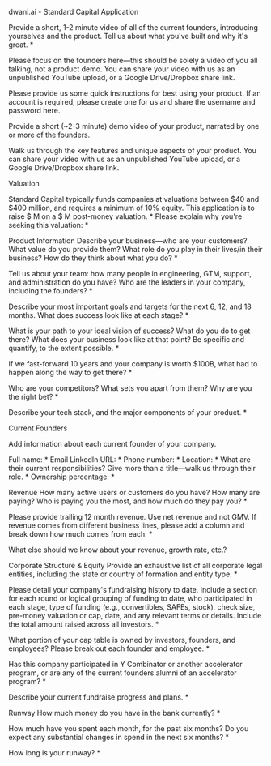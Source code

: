 dwani.ai - Standard Capital Application

Provide a short, 1-2 minute video of all of the current founders, introducing yourselves and the product. Tell us about what you've built and why it's great. *

Please focus on the founders here—this should be solely a video of you all talking, not a product demo. You can share your video with us as an unpublished YouTube upload, or a Google Drive/Dropbox share link.


Please provide us some quick instructions for best using your product. If an account is required, please create one for us and share the username and password here.


Provide a short (~2-3 minute) demo video of your product, narrated by one or more of the founders.

Walk us through the key features and unique aspects of your product. You can share your video with us as an unpublished YouTube upload, or a Google Drive/Dropbox share link.

Valuation

Standard Capital typically funds companies at valuations between $40 and $400 million, and requires a minimum of 10% equity.
This application is to raise $ M on a $ M post-money valuation.  *
Please explain why you're seeking this valuation: *


Product Information
Describe your business—who are your customers? What value do you provide them? What role do you play in their lives/in their business? How do they think about what you do? *


Tell us about your team: how many people in engineering, GTM, support, and administration do you have? Who are the leaders in your company, including the founders? *

Describe your most important goals and targets for the next 6, 12, and 18 months. What does success look like at each stage? *

What is your path to your ideal vision of success? What do you do to get there? What does your business look like at that point? Be specific and quantify, to the extent possible. *

If we fast-forward 10 years and your company is worth $100B, what had to happen along the way to get there? *

Who are your competitors? What sets you apart from them? Why are you the right bet? *

Describe your tech stack, and the major components of your product. *

Current Founders

Add information about each current founder of your company.

Full name: *
Email
LinkedIn URL: *
Phone number: *
Location: *
What are their current responsibilities? Give more than a title—walk us through their role. *
Ownership percentage: *

Revenue
How many active users or customers do you have? How many are paying? Who is paying you the most, and how much do they pay you? *

Please provide trailing 12 month revenue. Use net revenue and not GMV. If revenue comes from different business lines, please add a column and break down how much comes from each. *

What else should we know about your revenue, growth rate, etc.?

Corporate Structure & Equity
Provide an exhaustive list of all corporate legal entities, including the state or country of formation and entity type. *


Please detail your company's fundraising history to date. Include a section for each round or logical grouping of funding to date, who participated in each stage, type of funding (e.g., convertibles, SAFEs, stock), check size, pre-money valuation or cap, date, and any relevant terms or details. Include the total amount raised across all investors. *

What portion of your cap table is owned by investors, founders, and employees? Please break out each founder and employee. *


Has this company participated in Y Combinator or another accelerator program, or are any of the current founders alumni of an accelerator program? *


Describe your current fundraise progress and plans. *


Runway
How much money do you have in the bank currently? *



How much have you spent each month, for the past six months? Do you expect any substantial changes in spend in the next six months? *

How long is your runway? *

